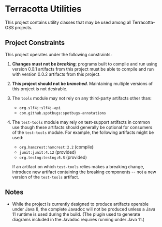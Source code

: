 # Terracotta Utilities
This project contains utility classes that may be used among all
Terracotta-OSS projects.  

## Project Constraints
This project operates under the following constraints:

1. **Changes must not be _breaking_**; programs built to compile and run
    using version 0.0.1 artifacts from this project must be able to 
    compile and run with version 0.0.2 artifacts from this project.
1. **This project should not be _branched_**.  Maintaining multiple versions
    of this project is not desirable.    
1. The `tools` module may not rely on any third-party artifacts other than:
    * `org.slf4j:slf4j-api`
    * `com.github.spotbugs:spotbugs-annotations`
1. The `test-tools` module may rely on test-support artifacts in 
    common use though these artifacts should generally be optional
    for consumers of the `test-tools` module.  For example, the
    following artifacts might be used:
    * `org.hamcrest:hamcrest:2.2`   (compile)
    * `junit:junit:4.12`            (provided)
    * `org.testng:testng:6.8`       (provided)
    
    If an artifact on which `test-tools` relies makes a breaking change,
    introduce new artifact containing the breaking components -- not a 
    new version of the `test-tools` artifact. 

## Notes

* While the project is currently designed to produce artifacts operable under Java 8, the complete Javadoc
  will not be produced unless a Java 11 runtime is used during the build.  (The plugin used to generate
  diagrams included in the Javadoc requires running under Java 11.)